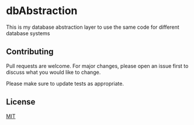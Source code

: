# dbAbstraction

This is my database abstraction layer to use the same code for different database systems
<!-- 
## Installation

```
-->
## Contributing

Pull requests are welcome. For major changes, please open an issue first
to discuss what you would like to change.

Please make sure to update tests as appropriate.

## License

[MIT](https://choosealicense.com/licenses/mit/)